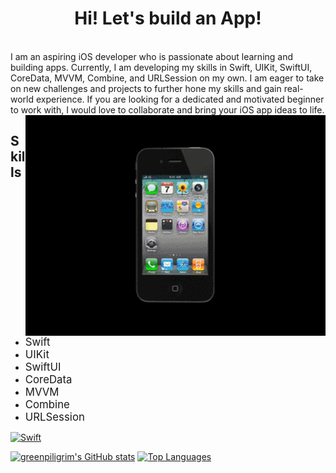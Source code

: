 <h1 align="center">
Hi! Let's build an App!</h1>
<br>
<div>
 I am an aspiring iOS developer who is passionate about learning and building apps. Currently, I am developing my skills in Swift, UIKit, SwiftUI, CoreData, MVVM, Combine, and URLSession on my own. I am eager to take on new challenges and projects to further hone my skills and gain real-world experience. If you are looking for a dedicated and motivated beginner to work with, I would love to collaborate and bring your iOS app ideas to life.  
 
<img align="right" alt="GIF" src="https://github.com/Greenpiligrim/Greenpiligrim/blob/main/giphy.gif?raw=true" width="480" height="353"/>

## Skills

- <span style="font-size: 1.2em;">Swift</span>
- <span style="font-size: 1.2em;">UIKit</span> 
- <span style="font-size: 1.2em;">SwiftUI</span>
- <span style="font-size: 1.2em;">CoreData</span>
- <span style="font-size: 1.2em;">MVVM</span>
- <span style="font-size: 1.2em;">Combine</span>
- <span style="font-size: 1.2em;">URLSession</span> 

<p align="left"> <a href="https://developer.apple.com/swift/" target="_blank" rel="noreferrer"><img src="https://raw.githubusercontent.com/danielcranney/readme-generator/main/public/icons/skills/swift-colored.svg" width="36" height="36" alt="Swift" /></a>  </p> 
 


<a href="http://www.github.com/greenpiligrim"><img src="https://github-readme-stats.vercel.app/api?username=greenpiligrim&show_icons=true&hide=&count_private=true&title_color=0891b2&text_color=ffffff&icon_color=0891b2&bg_color=1c1917&hide_border=true&show_icons=true" alt="greenpiligrim's GitHub stats" /></a>
<a href="https://github.com/greenpiligrim" align="left"><img src="https://github-readme-stats.vercel.app/api/top-langs/?username=greenpiligrim&langs_count=10&title_color=0891b2&text_color=ffffff&icon_color=0891b2&bg_color=1c1917&hide_border=true&locale=en&custom_title=Top%20%Languages" alt="Top Languages" /></a>



 
